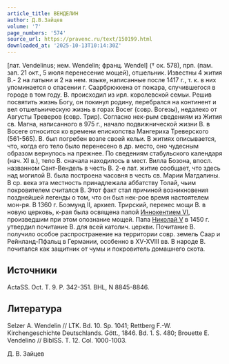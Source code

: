 ```yaml
---
article_title: ВЕНДЕЛИН
author: Д.В.Зайцев
volume: '7'
page_numbers: '574'
source_url: https://pravenc.ru/text/150199.html
downloaded_at: '2025-10-13T10:14:30Z'
---
```


[лат. Vendelinus; нем. Wendelin; франц. Wendel] († ок. 578), прп. (пам. зап. 21 окт., 5 июля перенесение мощей), отшельник. Известны 4 жития В.- 2 на латыни и 2 на нем. языке, написанные после 1417 г., т. к. в них упоминается о спасении г. Саарбрюккена от пожара, случившегося в городе в том году. В. происходил из ирл. королевской семьи. Решив посвятить жизнь Богу, он покинул родину, перебрался на континент и вел отшельническую жизнь в горах Восег (совр. Вогезы), недалеко от Августы Треверов (совр. Трир). Согласно нек-рым сведениям из Жития св. Магна, написанного в 975 г., начало подвижнической жизни В. в Восеге относится ко времени епископства Мангериха Треверского (561-565). В. был погребен возле своей кельи. В житиях описывается, что, когда его тело было перенесено в др. место, оно чудесным образом вернулось на прежнее. По сведениям стабульского календаря (нач. XI в.), тело В. сначала находилось в мест. Вилла Бозона, впосл. названном Сант-Вендель в честь В. 2-е лат. житие сообщает, что здесь над могилой В. была построена часовня в честь св. Марии Магдалины. В ср. века эта местность принадлежала аббатству Толай, чьим покровителем считался В. Этот факт стал причиной возникновения позднейшей легенды о том, что он был нек-рое время настоятелем мон-ря. В 1360 г. Боэмунд II, архиеп. Трирский, перенес мощи В. в новую церковь, к-рая была освящена папой [Иннокентием VI](<https://pravenc.ru/text/Иннокентием VI.html>), произведшим при этом опознание мощей. Папа [Николай V](<https://pravenc.ru/text/Николай V.html>) в 1450 г. утвердил почитание В. для всей католич. церкви. Почитание В. получило особое распространение на территории совр. земель Саар и Рейнланд-Пфальц в Германии, особенно в XV-XVIII вв. В народе В. почитался как защитник от чумы и покровитель домашнего скота.

## Источники

ActaSS. Oct. T. 9. P. 342-351. BHL, N 8845-8846.

## Литература

Selzer A. Wendelin // LTK. Bd. 10. Sp. 1041; Rettberg F.-W. Kirchengeschichte Deutschlands. Gött., 1846. Bd. 1. S. 480; Brouette E. Vendelino // BiblSS. T. 12. Col. 1000-1003.

Д. В. Зайцев
